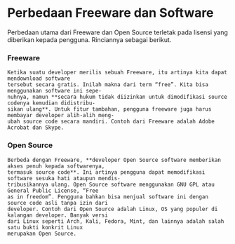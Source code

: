 # Perbedaan Freeware dan Software

Perbedaan utama dari Freeware dan Open Source terletak pada lisensi yang diberikan kepada pengguna. 
Rinciannya sebagai berikut.

### Freeware

    Ketika suatu developer merilis sebuah Freeware, itu artinya kita dapat mendownload software 
    tersebut secara gratis. Inilah makna dari term “free”. Kita bisa menggunakan software ini sepe-
    nuhnya, namun **secara hukum tidak diizinkan untuk dimodifikasi source codenya kemudian didistribu-
    sikan ulang**. Untuk fitur tambahan, pengguna freeware juga harus membayar developer alih-alih meng-
    ubah source code secara mandiri. Contoh dari Freeware adalah Adobe Acrobat dan Skype.
    
### Open Source
    
    Berbeda dengan Freeware, **developer Open Source software memberikan akses penuh kepada softwarenya, 
    termasuk source code**. Ini artinya pengguna dapat memodifikasi software sesuka hati ataupun mendis-
    tribusikannya ulang. Open Source software menggunakan GNU GPL atau General Public License, “Free 
    as in freedom”. Pengguna bahkan bisa menjual software ini dengan source code asli tanpa izin dari 
    developer. Contoh dari Open Source adalah Linux, OS yang populer di kalangan developer. Banyak versi 
    dari Linux seperti Arch, Kali, Fedora, Mint, dan lainnya adalah salah satu bukti konkrit Linux 
    merupakan Open Source.
